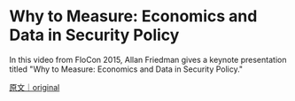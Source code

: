 
# Why to Measure: Economics and Data in Security Policy 

In this video from FloCon 2015, Allan Friedman gives a keynote presentation titled &quot;Why to Measure: Economics and Data in Security Policy.&quot;

[原文｜original](https://insights.sei.cmu.edu/library/why-to-measure-economics-and-data-in-security-policy/)
        